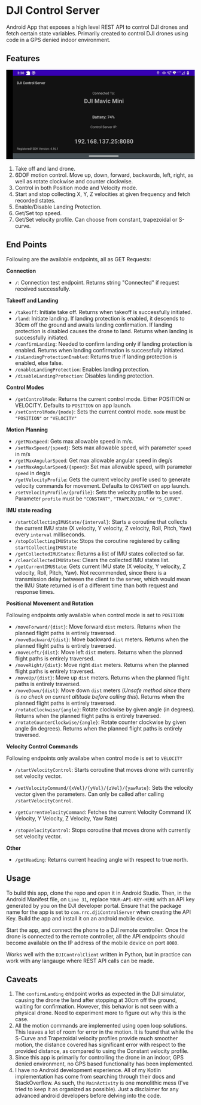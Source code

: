 # DJI Control Server

Android App that exposes a high level REST API to control DJI drones and fetch certain state variables. Primarily created to control DJI drones using code in a GPS denied indoor environment.

## Features

![Screen Shot](./SS.jpeg)

1. Take off and land drone.
2. 6DOF motion control. Move up, down, forward, backwards, left, right, as well as rotate clockwise and counter clockwise.
3. Control in both Position mode and Velocity mode.
3. Start and stop collecting X, Y, Z velocities at given frequency and fetch recorded states.
4. Enable/Disable Landing Protection.
5. Get/Set top speed.
6. Get/Set velocity profile. Can choose from constant, trapezoidal or S-curve.

## End Points

Following are the available endpoints, all as GET Requests:

**Connection**
* `/`: Connection test endpoint. Returns string "Connected" if request received successfully.

**Takeoff and Landing**

* `/takeoff`: Initiate take off. Returns when takeoff is successfully initiated.
* `/land`: Initiate landing. If landing protection is enabled, it descends to 30cm off the ground and awaits landing confirmation. If landing protection is disabled causes the drone to land. Returns when landing is successfully initiated.
* `/confirmLanding`: Needed to confirm landing only if landing protection is enabled. Returns when landing confirmation is successfully initiated.
* `/isLandingProtectionEnabled`: Returns true if landing protection is enabled, else false.
* `/enableLandingProtection`: Enables landing protection.
* `/disableLandingProtection`: Disables landing protection.

**Control Modes**

* `/getControlMode`: Returns the current control mode. Either POSITION or VELOCITY. Defaults to `POSITION` on app launch.
* `/setControlMode/{mode}`: Sets the current control mode. `mode` must be `"POSITION"` or `"VELOCITY"`

**Motion Planning**

* `/getMaxSpeed`: Gets max allowable speed in m/s.
* `/setMaxSpeed/{speed}`: Sets max allowable speed, with parameter `speed` in m/s
* `/getMaxAngularSpeed`: Get max allowable angular speed in deg/s
* `/setMaxAngularSpeed/{speed}`: Set max allowable speed, with parameter `speed` in deg/s
* `/getVelocityProfile`: Gets the current velocity profile used to generate velocity commands for movement. Defaults to `CONSTANT` on app launch.
* `/setVelocityProfile/{profile}`: Sets the velocity profile to be used. Parameter `profile` must be `"CONSTANT"`, `"TRAPEZOIDAL"` or `"S_CURVE"`.

**IMU state reading**

* `/startCollectingIMUState/{interval}`: Starts a coroutine that collects the current IMU state (X velocity, Y velocity, Z velocity, Roll, Pitch, Yaw) every `interval` milliseconds.
* `/stopCollectingIMUState`: Stops the coroutine registered by calling `startCollectingIMUState`
* `/getCollectedIMUStates`: Returns a list of IMU states collected so far.
* `/clearCollectedIMUStates`: Clears the collected IMU states list.
* `/getCurrentIMUState`: Gets current IMU state (X velocity, Y velocity, Z velocity, Roll, Pitch, Yaw). Not recommended, since there is a transmission delay between the client to the server, which would mean the IMU State returned is of a different time than both request and response times.

**Positional Movement and Rotation**

Following endpoints only available when control mode is set to `POSITION`

* `/moveForward/{dist}`: Move forward `dist` meters. Returns when the planned flight paths is entirely traversed.
* `/moveBackward/{dist}`: Move backward `dist` meters. Returns when the planned flight paths is entirely traversed.
* `/moveLeft/{dist}`: Move left `dist` meters. Returns when the planned flight paths is entirely traversed.
* `/moveRight/{dist}`: Move right `dist` meters. Returns when the planned flight paths is entirely traversed.
* `/moveUp/{dist}`: Move up `dist` meters. Returns when the planned flight paths is entirely traversed.
* `/moveDown/{dist}`: Move down `dist` meters (*Unsafe method since there is no check on current altitude before calling this*). Returns when the planned flight paths is entirely traversed.
* `/rotateClockwise/{angle}`: Rotate clockwise by given angle (in degrees). Returns when the planned flight paths is entirely traversed.
* `/rotateCounterClockwise/{angle}`: Rotate counter clockwise by given angle (in degrees). Returns when the planned flight paths is entirely traversed.

**Velocity Control Commands**

Following endpoints only availabe when control mode is set to `VELOCITY`

* `/startVelocityControl`: Starts coroutine that moves drone with currently set velocity vector.

* `/setVelocityCommand/{xVel}/{yVel}/{zVel}/{yawRate}`: Sets the velocity vector given the parameters. Can only be called after calling `/startVelocityControl`.

* `/getCurrentVelocityCommand`: Fetches the current Velocity Command (X Velocity, Y Velocity, Z Velocity, Yaw Rate)

* `/stopVelocityControl`: Stops coroutine that moves drone with currently set velocity vector.

**Other**

* `/getHeading`: Returns current heading angle with respect to true north.


## Usage

To build this app, clone the repo and open it in Android Studio. Then, in the Android Manifest file, on `Line 31`, replace `YOUR-API-KEY-HERE` with an API key generated by you on the DJI developer portal. Ensure that the package name for the app is set to `com.rrc.djiControlServer` when creating the API Key. Build the app and install it on an android mobile device.

Start the app, and connect the phone to a DJI remote controller. Once the drone is connected to the remote controller, all the API endpoints should become available on the IP address of the mobile device on port `8080`.

Works well with the `DJIControlClient` written in Python, but in practice can work with any langauge where REST API calls can be made.

## Caveats

1. The `confirmLanding` endpoint works as expected in the DJI simulator, causing the drone the land after stopping at 30cm off the ground, waiting for confirmation. However, this behavior is not seen with a physical drone. Need to experiment more to figure out why this is the case.
2. All the motion commands are implemented using open loop solutions. This leaves a lot of room for error in the motion. It is found that while the S-Curve and Trapezoidal velocity profiles provide much smoother motion, the distance covered has significant error with respect to the provided distance, as compared to using the Constant velocity profile.
3. Since this app is primarily for controlling the drone in an indoor, GPS denied environment, no GPS based functionality has been implemented.
4. I have no Android development experience. All of my Kotlin implementation has come from searching through their docs and StackOverflow. As such, the `MainActivity` is one monolithic mess (I've tried to keep it as organized as possible). Just a disclaimer for any advanced android developers before delving into the code.